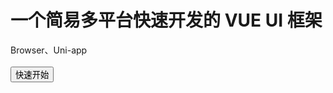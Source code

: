 # 一个简易多平台快速开发的 VUE UI 框架

Browser、Uni-app
<br/>
<br/>
<a href="/ui/#/install"><button type="button">快速开始</button></a>
